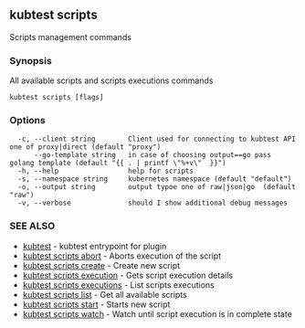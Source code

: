 ## kubtest scripts

Scripts management commands

### Synopsis

All available scripts and scripts executions commands

```
kubtest scripts [flags]
```

### Options

```
  -c, --client string        Client used for connecting to kubtest API one of proxy|direct (default "proxy")
      --go-template string   in case of choosing output==go pass golang template (default "{{ . | printf \"%+v\"  }}")
  -h, --help                 help for scripts
  -s, --namespace string     kubernetes namespace (default "default")
  -o, --output string        output typoe one of raw|json|go  (default "raw")
  -v, --verbose              should I show additional debug messages
```

### SEE ALSO

* [kubtest](kubtest.md)	 - kubtest entrypoint for plugin
* [kubtest scripts abort](kubtest_scripts_abort.md)	 - Aborts execution of the script
* [kubtest scripts create](kubtest_scripts_create.md)	 - Create new script
* [kubtest scripts execution](kubtest_scripts_execution.md)	 - Gets script execution details
* [kubtest scripts executions](kubtest_scripts_executions.md)	 - List scripts executions
* [kubtest scripts list](kubtest_scripts_list.md)	 - Get all available scripts
* [kubtest scripts start](kubtest_scripts_start.md)	 - Starts new script
* [kubtest scripts watch](kubtest_scripts_watch.md)	 - Watch until script execution is in complete state

